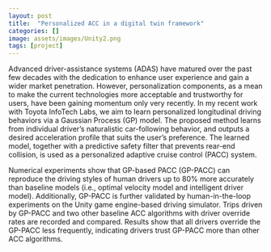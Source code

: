 ```yaml
---
layout: post
title:  "Personalized ACC in a digital twin framework"
categories: []
image: assets/images/Unity2.png
tags: [project]
---
```

Advanced driver-assistance systems (ADAS) have matured over the past few decades with the dedication to enhance user experience and gain a wider market penetration. However, personalization components, as a mean to make the current technologies more acceptable and trustworthy for users, have been gaining momentum only very recently. In my recent work with Toyota InfoTech Labs, we aim to learn personalized longitudinal driving behaviors via a Gaussian Process (GP) model. The proposed method learns from individual driver’s naturalistic car-following behavior, and outputs a desired acceleration profile that suits the user’s preference. The learned model, together with a predictive safety filter that prevents rear-end collision, is used as a personalized adaptive cruise control (PACC) system.

Numerical experiments show that GP-based PACC (GP-PACC) can reproduce the driving styles of human drivers up to 80% more accurately than baseline models (i.e., optimal velocity model and intelligent driver model). Additionally, GP-PACC is further validated by human-in-the-loop experiments on the Unity game engine-based driving simulator. Trips driven by GP-PACC and two other baseline ACC algorithms with driver override rates are recorded and compared. Results show that all drivers override the GP-PACC less frequently, indicating drivers trust GP-PACC more than other ACC algorithms.